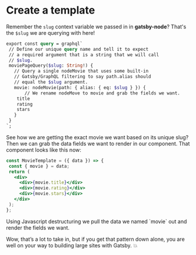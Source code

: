 # Create a template

Remember the `slug` context variable we passed in in **gatsby-node**? That's the `$slug` we are querying with here!

```graphql
export const query = graphql`
 // Define our unique query name and tell it to expect
 // a required argument that is a string that we will call
 // $slug.
 moviePageQuery($slug: String!) {
   // Query a single nodeMovie that uses some built-in
   // Gatsby/GraphQL filtering to say path.alias should
   // equal the $slug argument.
   movie: nodeMovie(path: { alias: { eq: $slug } }) {
       // We rename nodeMove to movie and grab the fields we want.
    title
    rating
    stars
   }
 }
`;
```

See how we are getting the exact movie we want based on its unique slug? Then we can grab the data fields we want to render in our component. That component looks like this now:

```jsx
const MovieTemplate = ({ data }) => {
 const { movie } = data;
 return (
   <div>
     <div>{movie.title}</div>
     <div>{movie.rating}</div>
     <div>{movie.stars}</div>
   </div>
 );
};
```

Using Javascript destructuring we pull the data we named \`movie\` out and render the fields we want.

Wow, that’s a lot to take in, but if you get that pattern down alone, you are well on your way to building large sites with Gatsby. 💥

